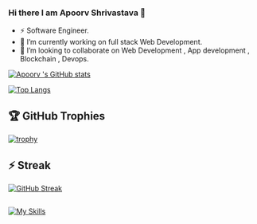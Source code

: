### Hi there I am Apoorv Shrivastava 👋

<!--
**apoorv-x12/apoorv-x12** is a ✨ _special_ ✨ repository because its `README.md` (this file) appears on your GitHub profile.

Here are some ideas to get you started:
- 📫 How to reach me: ...
- 😄 Pronouns: ...
- ⚡ Fun fact: ...
- 💬 Ask me about WebDev. 

-->
- ⚡ Software Engineer.
- 🔭 I’m currently working on full stack Web Development.
- 👯 I’m looking to collaborate on Web Development , App development , Blockchain , Devops.

[![Apoorv 's GitHub stats](https://github-readme-stats.vercel.app/api?username=apoorv-x12&theme=cobalt)](https://github.com/anuraghazra/github-readme-stats)


[![Top Langs](https://github-readme-stats.vercel.app/api/top-langs/?username=apoorv-x12&layout=compact&langs_count=8&theme=dracula)](https://github.com/anuraghazra/github-readme-stats)

## 🏆 GitHub Trophies
[![trophy](https://github-profile-trophy.vercel.app/?username=apoorv-x12&theme=onedark)](https://github.com/ryo-ma/github-profile-trophy)

## ⚡ Streak
[![GitHub Streak](https://streak-stats.demolab.com/?user=apoorv-x12&theme=dark)](https://git.io/streak-stats)

##
[![My Skills](https://skillicons.dev/icons?i=aws,gcp,azure,react,vue,flutter)](https://skillicons.dev)
